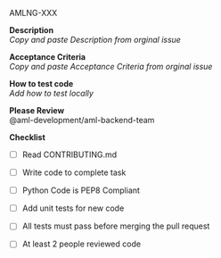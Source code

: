 AMLNG-XXX

**Description**     
*Copy and paste Description from orginal issue*  

**Acceptance Criteria**   
*Copy and paste Acceptance Criteria from orginal issue*
 
**How to test code**    
*Add how to test locally*   

**Please Review**     
@aml-development/aml-backend-team    

**Checklist**
- [ ] Read CONTRIBUTING.md
- [ ] Write code to complete task 
- [ ] Python Code is PEP8 Compliant
- [ ] Add unit tests for new code
- [ ] All tests must pass before merging the pull request
- [ ] At least 2 people reviewed code

